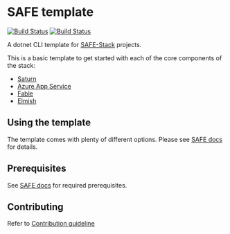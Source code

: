 # SAFE template

[![Build Status](https://www.travis-ci.com/SAFE-Stack/SAFE-template.svg?branch=master)](https://travis-ci.com/SAFE-Stack/SAFE-template)
[![Build Status](https://compositional-it.visualstudio.com/SAFE%20Template/_apis/build/status/SAFE-Stack.SAFE-template?branchName=net5.0-fable3)](https://compositional-it.visualstudio.com/SAFE%20Template/_build/latest?definitionId=37&branchName=net5.0-fable3)

A dotnet CLI template for [SAFE-Stack](https://safe-stack.github.io/) projects.

This is a basic template to get started with each of the core components of the stack:

* [Saturn](https://saturnframework.org/)
* [Azure App Service](https://azure.microsoft.com/)
* [Fable](http://fable.io/)
* [Elmish](https://elmish.github.io/elmish/)

## Using the template

The template comes with plenty of different options. Please see [SAFE docs](https://safe-stack.github.io/docs/template-overview/) for details.

## Prerequisites

See [SAFE docs](https://safe-stack.github.io/docs/quickstart/) for required prerequisites.

## Contributing

Refer to [Contribution guideline](CONTRIBUTING.md)
